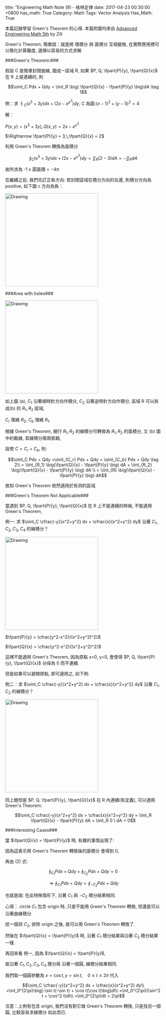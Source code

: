 title: "Engineering Math Note (9) - 格林定律
date: 2017-04-23 00:30:00 +0800
has_math: True
Category: Math
Tags: Vector Analysis
Has_Math: True

$$ \newcommand{\norm}[1]{\left\lVert#1\right\rVert} $$
$$ \newcommand{\fpart}[2]{\cfrac{\partial #1}{\partial #2}} $$


本篇記錄學習 Green's Theorem 的心得. 本篇附圖均來自 [Advanced Engineering Math 5th](https://www.amazon.com/Advanced-Engineering-Mathematics-Dennis-Zill/dp/1449691722/ref=sr_1_1?s=books&ie=UTF8&qid=1492852721&sr=1-1&keywords=advanced+engineering+mathematics+zill) by Zill

Green's Theorem, 簡單說：就是將 環積分 與 面積分 互相變換, 在實際應用裡可以簡化計算難度, 選擇以容易的方式求解.

###Green's Theorem:###


假設 C 是簡單封閉曲線, 圍成一區域 R, 如果 $P, Q, \fpart{P}{y}, \fpart{Q}{x}$ 在 R 上是連續的, 則

$$\oint_C Pdx + Qdy = \iint_R \big( \fpart{Q}{x} - \fpart{P}{y} \big)dA \tag 1$$

例：求 $\oint_C (x^5 + 3y)dx + (2x - e^{y^3})dy$, C 為圓:$(x-1)^2+(y-5)^2 = 4$

解：

$P(x,y) = (x^5 + 3y),\,Q(x,y) = 2x - e^{y^3}$

$\Rightarrow \fpart{P}{y} = 3,\,\fpart{Q}{x} = 2$

利用 Green's Theorem 轉換為面積分

$$ \oint_C (x^5 + 3y)dx + (2x - e^{y^3})dy = \iint_R (2-3) dA = -\iint_R dA$$

故所求為 -1 x 圓面積 = $-4\pi$

在繼續之前, 我們先訂正負方向: 若封閉區域在積分方向的左邊, 則積分方向為 positive, 如下圖 c 方向為負：

<img src="http://coding-addict.com/pictures/rd/greens_theorem_integral_direction.png" alt="Drawing" style="width: 300px;"/>

###Area with holes###


<img src="http://coding-addict.com/pictures/rd/greens_theorem_region_with_holes.png" alt="Drawing" style="width: 300px;"/>

如上圖 (a), $C_1$ 沿著順時針方向作積分, $C_2$ 沿著逆時針方向作積分, 區域 R 可以拆成(b) 的 $R_1,R_2$ 區域,

$C_r$ 環繞 $R_2$, $C_b$ 環繞 $R_1$.

根據 Green's Theorem, 繞行 $R_1, R_2$ 的線積分可轉換為 $R_1, R_2$ 的面積分, 又 (b) 圖中的截線, 其線積分兩兩抵銷,

設使 $C=C_r+C_b$, 則:

$$\oint_C Pdx + Qdy =\oint_{C_r} Pdx + Qdy + \oint_{C_b} Pdx + Qdy \tag 2\\
= \iint_{R_1} \big(\fpart{Q}{x} - \fpart{P}{y} \big) dA + \iint_{R_2} \big(\fpart{Q}{x} - \fpart{P}{y} \big) dA \\
= \iint_{R} \big(\fpart{Q}{x} - \fpart{P}{y} \big) dA$$

故知 Green's Theorem 依然適用於有洞的區域.

###Green's Theorem Not Applicable###


當遇到 $P, Q, \fpart{P}{y}, \fpart{Q}{x}$ 在 R 上不是連續的時候, 不能適用 Green's Theorem,

例一: 求 $\oint_C \cfrac{-y}{x^2+y^2} dx  + \cfrac{x}{x^2+y^2} dy$ 沿著 $C_1,C_2,C_3,C_4$ 的線積分？

<img src="http://coding-addict.com/pictures/rd/greens_theorem_not_applicable.png" alt="Drawing" style="width: 300px;"/>

$\fpart{P}{y} = \cfrac{y^2-x^2}{(x^2+y^2)^2}$

$\fpart{Q}{x} = \cfrac{y^2-x^2}{(x^2+y^2)^2}$

這裡不能適用 Green's Theorem, 因為原點 x=0, y=0, 會使得 $P, Q, \fpart{P}{y}, \fpart{Q}{x}$ 分母為 0 而不連續.

但是如果可以避開原點, 即可適用之, 如下例.

例二：求 $\oint_C \cfrac{-y}{x^2+y^2} dx  + \cfrac{x}{x^2+y^2} dy$ 沿著 $C_1,C_2$ 的線積分？

<img src="http://coding-addict.com/pictures/rd/greens_theorem_applicable_bypass_origin.png" alt="Drawing" style="width: 300px;"/>

同上題但是 $P, Q, \fpart{P}{y}, \fpart{Q}{x}$ 在 R 內連續(有定義), 可以適用 Green's Theorem:

$$\oint_C \cfrac{-y}{x^2+y^2} dx  + \cfrac{x}{x^2+y^2} dy = \iint_R \fpart{Q}{x} - \fpart{P}{y} dA = \iint_R 0 \ dA = 0$$

###Interesting Cases###


當 $\fpart{Q}{x} = \fpart{P}{y}$ 時, 有趣的事情出現了:

因為這表示用 Green's Theorem 轉換後的面積分 會得到 0,

再由 (2) 式:

$$\oint_{C_1} Pdx + Qdy + \oint_{C_2} Pdx + Qdy = 0$$

$$\Rightarrow \oint_{C_1} Pdx + Qdy = \oint_{-C_2} Pdx + Qdy$$

也就是說: 在此特殊情形下, 沿著 $C_1$ 與 $-C_2$ 積分結果相同.


心得： circle $C_1$ 包含 origin 時, 只是不能用 Green's Theorem  轉換, 但還是可以沿著曲線積分.

挖一個洞 $C_2$, 排除 origin 之後, 就可以用 Green's Theorem 轉換了.

然後在 $\fpart{Q}{x} = \fpart{P}{y}$ 時, 沿著 $C_1$ 積分結果與沿著 $C_2$ 積分結果一樣.


再回來看 例一, 因為 $\fpart{Q}{x} = \fpart{P}{y}$,

故沿著 $C_1,C_2,C_3,C_4$ 積分與 沿著一個圓, 線積分結果相同.

我們取一個圓參數為 $x=\cos t,\,y=\sin t,\quad 0 \leq t \leq 2\pi$ 代入

$$\oint_C \cfrac{-y}{x^2+y^2} dx  + \cfrac{x}{x^2+y^2} dy\\
=\int_0^{2\pi}\big[-\sin t(-\sin t) + \cos t(\cos t)\big]dt\\
=\int_0^{2\pi}(\sin^2 t + \cos^2 t)dt\\
=\int_0^{2\pi}dt = 2\pi$$


注意：上例有包含 origin, 我們沒有對它做 Green's Theorem 轉換, 只是找另一個圓, 比較容易求線積分 如此而已.

